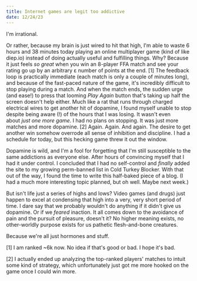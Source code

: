 ```yaml
---
title: Internet games are legit too addictive
date: 12/24/23
---
```


I'm irrational.

Or rather, because my brain is just wired to hit that high, I'm able to waste 6 hours and 38 minutes today playing an online multiplayer game (kind of like diep.io) instead of doing actually useful and fulfilling things. Why? Because it just feels *so great* when you win an 8-player FFA match and see your rating go up by an arbitrary ε number of points at the end. [1] The feedback loop is practically immediate (each match is only a couple of minutes long), and because of the fast-paced nature of the game, it's incredibly difficult to stop playing during a match. And when the match ends, the sudden urge (and ease!) to press that looming *Play Again* button that's taking up half the screen doesn't help either. Much like a rat that runs through charged electrical wires to get another hit of dopamine, I found myself unable to stop despite being aware (!) of the hours that I was losing. It wasn't even about *just one more game*. I had no plans on stopping. It was just more matches and more dopamine. [2] Again. Again. And again. The desire to get another win somehow overrode all sense of inhibition and discipline. I had a schedule for today, but this hecking game threw it out the window.

Dopamine is wild, and I'm a fool for forgetting that I'm still susceptible to the same addictions as everyone else. After hours of convincing myself that I had it under control. I concluded that I had no self-control and *finally* added the site to my growing perm-banned list in Cold Turkey Blocker. With that out of the way, I found the time to write this half-baked piece of a blog. (I had a much more interesting topic planned, but oh well. Maybe next week.)

But isn't life just a series of highs and lows? Video games (and drugs) just happen to excel at condensing that high into a very, very short period of time. I dare say that we probably wouldn't do anything if it didn't give us dopamine. Or if we *feared* inaction. It all comes down to the avoidance of pain and the pursuit of pleasure, doesn't it? No higher meaning exists, no other-worldly purpose exists for us pathetic flesh-and-bone creatures.

Because we're all just hormones and stuff.

[1] I am ranked ~6k now. No idea if that's good or bad. I hope it's bad.

[2] I actually ended up analyzing the top-ranked players' matches to intuit some kind of strategy, which unfortunately just got me more hooked on the game once I could win more.
